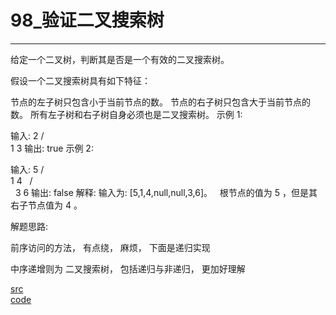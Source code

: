 # 98_验证二叉搜索树

---

给定一个二叉树，判断其是否是一个有效的二叉搜索树。

假设一个二叉搜索树具有如下特征：

节点的左子树只包含小于当前节点的数。
节点的右子树只包含大于当前节点的数。
所有左子树和右子树自身必须也是二叉搜索树。
示例 1:

输入:
    2
   / \
  1   3
输出: true
示例 2:

输入:
    5
   / \
  1   4
     / \
    3   6
输出: false
解释: 输入为: [5,1,4,null,null,3,6]。
     根节点的值为 5 ，但是其右子节点值为 4 。

解题思路:

前序访问的方法， 有点绕， 麻烦， 下面是递归实现

中序递增则为 二叉搜索树， 包括递归与非递归， 更加好理解

[src](https://leetcode-cn.com/problems/validate-binary-search-tree/) <br>
[code](code/98.c) <br>
